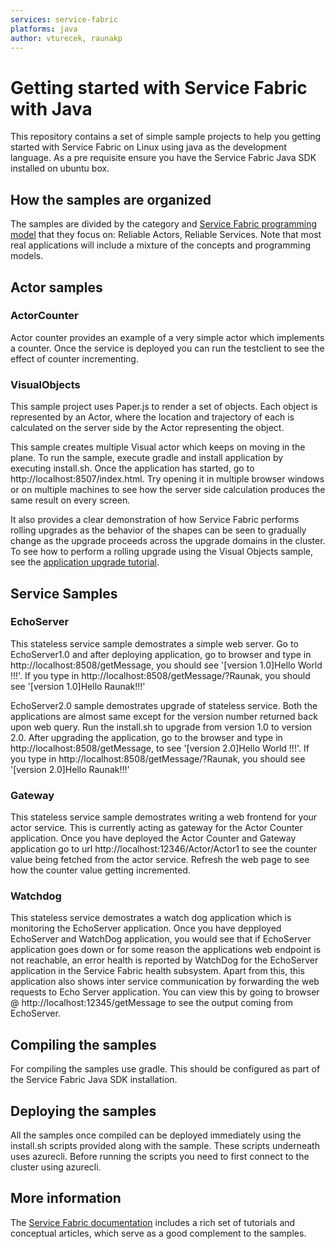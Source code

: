 ```yaml
---
services: service-fabric
platforms: java
author: vturecek, raunakp
---
```


# Getting started with Service Fabric with Java

This repository contains a set of simple sample projects to help you getting started with Service Fabric on Linux using java as the development language. As a pre requisite ensure you have the Service Fabric Java SDK installed on ubuntu box. 

## How the samples are organized

The samples are divided by the category and [Service Fabric programming model][service-fabric-programming-models] that they focus on: Reliable Actors, Reliable Services. Note that most real applications will include a mixture of the concepts and programming models.

## Actor samples
### ActorCounter

Actor counter provides an example of a very simple actor which implements a counter. Once the service is deployed you can run the testclient to see the effect of counter incrementing.  

### VisualObjects 

This sample project uses Paper.js to render a set of objects. Each object is represented by an Actor, where the location and trajectory of each is calculated on the server side by the Actor representing the object. 

This sample creates multiple Visual actor which keeps on moving in the plane. 
To run the sample, execute gradle and install application by executing install.sh. Once the application has started, go to http://localhost:8507/index.html. Try opening it in multiple browser windows or on multiple machines to see how the server side calculation produces the same result on every screen.

It also provides a clear demonstration of how Service Fabric performs rolling upgrades as the behavior of the shapes can be seen to gradually change as the upgrade proceeds across the upgrade domains in the cluster. To see how to perform a rolling upgrade using the Visual Objects sample, see the [application upgrade tutorial][app-upgrade-tutorial].

## Service Samples
### EchoServer

This stateless service sample demostrates a simple web server. Go to EchoServer1.0 and after deploying application, go to browser and type in http://localhost:8508/getMessage, you should see '[version 1.0]Hello World !!!'. If you type in http://localhost:8508/getMessage/?Raunak, you should see '[version 1.0]Hello Raunak!!!'

EchoServer2.0 sample demostrates upgrade of stateless service. Both the applications are almost same except for the version number returned back upon web query. Run the install.sh to upgrade from version 1.0 to version 2.0. After upgrading the application, go to the browser and type in http://localhost:8508/getMessage, to see '[version 2.0]Hello World !!!'. If you type in http://localhost:8508/getMessage/?Raunak, you should see '[version 2.0]Hello Raunak!!!'

### Gateway

This stateless service sample demostrates writing a web frontend for your actor service. This is currently acting as gateway for the Actor Counter application. Once you have deployed the Actor Counter and Gateway application go to url http://localhost:12346/Actor/Actor1 to see the counter value being fetched from the actor service. Refresh the web page to see how the counter value getting incremented. 

### Watchdog

This stateless service demostrates a watch dog application which is monitoring the EchoServer application. Once you have depployed EchoServer and WatchDog application, you would see that if EchoServer application goes down or for some reason the applications web endpoint is not reachable, an error health is reported by WatchDog for the EchoServer application in the Service Fabric health subsystem. Apart from this, this application also shows inter service communication by forwarding the web requests to Echo Server application. You can view this by going to browser @ http://localhost:12345/getMessage to see the output coming from EchoServer. 

## Compiling the samples
For compiling the samples use gradle. This should be configured as part of the Service Fabric Java SDK installation.

## Deploying the samples
All the samples once compiled can be deployed immediately using the install.sh scripts provided along with the sample. These scripts underneath uses azurecli. Before running the scripts you need to first connect to the cluster using azurecli. 

## More information

The [Service Fabric documentation][service-fabric-docs] includes a rich set of tutorials and conceptual articles, which serve as a good complement to the samples.

<!-- Links -->

[service-fabric-programming-models]: https://azure.microsoft.com/en-us/documentation/articles/service-fabric-choose-framework/
[app-upgrade-tutorial]: https://azure.microsoft.com/en-us/documentation/articles/service-fabric-application-upgrade-tutorial/
[service-fabric-docs]: http://aka.ms/servicefabricdocs




